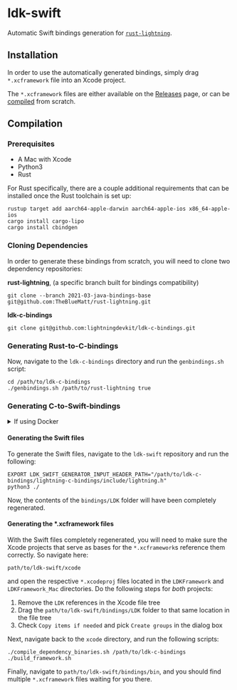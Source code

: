# ldk-swift

Automatic Swift bindings generation for [`rust-lightning`](https://github.com/lightningdevkit/rust-lightning).

## Installation

In order to use the automatically generated bindings, simply drag `*.xcframework` file into an Xcode project.

The `*.xcframework` files are either available on 
the [Releases](https://github.com/lightningdevkit/ldk-swift/releases) page, or can be [compiled](#Compilation)
from scratch.


## Compilation

### Prerequisites

- A Mac with Xcode
- Python3
- Rust

For Rust specifically, there are a couple additional requirements that can be installed once the Rust toolchain
is set up:

```shell
rustup target add aarch64-apple-darwin aarch64-apple-ios x86_64-apple-ios
cargo install cargo-lipo
cargo install cbindgen
```

### Cloning Dependencies

In order to generate these bindings from scratch, you will need to clone two dependency repositories:

**rust-lightning**, (a specific branch built for bindings compatibility) 
```shell
git clone --branch 2021-03-java-bindings-base git@github.com:TheBlueMatt/rust-lightning.git
```

**ldk-c-bindings**
```shell
git clone git@github.com:lightningdevkit/ldk-c-bindings.git
```

### Generating Rust-to-C-bindings

Now, navigate to the `ldk-c-bindings` directory and run the `genbindings.sh` script:

```shell
cd /path/to/ldk-c-bindings
./genbindings.sh /path/to/rust-lightning true
```

### Generating C-to-Swift-bindings

<details>
<summary>If using Docker</summary>

If you're using Docker to generate the Swift bindings, navigate (if you're not already there from the 
previous step) to the `ldk-c-bindings` directory and open the file located here:

`/path/to/ldk-c-bindings/lightning-c-bindings/Cargo.toml`

In that file, you will see four lines specifying the `lightning`, `lightning-persister`, `lightning-invoice`, and 
`lightning-background-processor` dependencies. They will most likely show local paths to the `rust-lightning` 
folder due to the previous `genbindings.sh` step. As Docker won't have access to local paths,
replace those lines with the following:

```yaml
lightning = { git = "https://github.com/thebluematt/rust-lightning", rev = "xxx", features = ["std"] }
lightning-persister = { git = "https://github.com/thebluematt/rust-lightning", rev = "xxx" }
lightning-invoice = { git = "https://github.com/thebluematt/rust-lightning", rev = "xxx" }
lightning-background-processor = { git = "https://github.com/thebluematt/rust-lightning", rev = "xxx" }
```

You will note that the revision is unspecified and is currently just placeholder `xxx`s. To obtain the revision, 
just navigate to the just clone custom `rust-lightning` directory and run:

```shell
cd /path/to/rust-lightning
git rev-parse HEAD
```

Take that commit hash and replace the `xxx` instances with it. 
</details>

#### Generating the Swift files

To generate the Swift files, navigate to the `ldk-swift` repository and run the following:

```shell
EXPORT LDK_SWIFT_GENERATOR_INPUT_HEADER_PATH="/path/to/ldk-c-bindings/lightning-c-bindings/include/lightning.h"
python3 ./
```

Now, the contents of the `bindings/LDK` folder will have been completely regenerated.

#### Generating the *.xcframework files

With the Swift files completely regenerated, you will need to make sure the Xcode projects that serve as bases
for the `*.xcframework`s reference them correctly. So navigate here:

`path/to/ldk-swift/xcode`

and open the respective `*.xcodeproj` files located in the `LDKFramework` and `LDKFramework_Mac` directories. 
Do the following steps for _both_ projects:

1. Remove the `LDK` references in the Xcode file tree
2. Drag the `path/to/ldk-swift/bindings/LDK` folder to that same location in the file tree
3. Check `Copy items if needed` and pick `Create groups` in the dialog box

Next, navigate back to the `xcode` directory, and run the following scripts:

```shell
./compile_dependency_binaries.sh /path/to/ldk-c-bindings
./build_framework.sh 
```

Finally, navigate to `path/to/ldk-swift/bindings/bin`, and you should find multiple `*.xcframework` files
waiting for you there.
